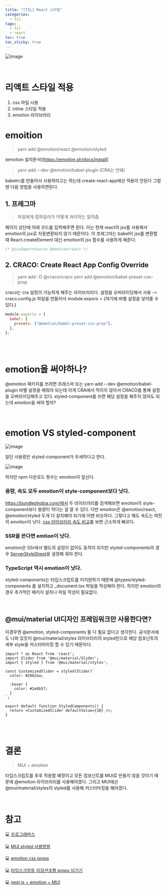 ```yaml
---
title: "[TIL] React 스타일"
categories:
  - til
tags:
  - til
  - react
toc: true
toc_sticky: true
---
```


![image](https://user-images.githubusercontent.com/79133602/161557696-fe3b688d-f6d2-4073-a18f-8d57377acaa7.png)

<br/>

# 리액트 스타일 적용

1. css 파일 사용
2. inline 스타일 적용
3. emotion 라이브러리

# emoition

> yarn add @emotion/react @emotion/styled

(emotion 설치문서)[https://emotion.sh/docs/install]

> yarn add --dev @emotion/babel-plugin (CRA는 안돼)

babelrc를 만들어서 사용하라고는 하는데 create-react-app에선 적용이 안된다 그럴 땐 다음 방법을 사용하면된다.

## 1. 프레그마

> 파일에게 컴파일러가 어떻게 처리하는 알려줌

페이지 상단에 아래 코드를 입력해주면 된다. 이는 현재 react의 jsx를 사용해서 emotion의 jsx로 자동변환되지 않기 때문이다. 이 프레그마는 babel이 jsx를 변환할 때 React.createElement 대신 emotion의 jsx 함수를 사용하게 해준다.

```js
/* @jsxImportSource @emotion/react */
```

## 2. CRACO: Create React App Config Override

> yarn add -D @craco/craco
> yarn add @emotion/babel-preset-css-prop

craco는 cra 설정이 가능하게 해주는 라이브러리다.
설정을 오버라이딩해서 사용 -> craco.config.js 파일을 만들어서 module.expors = {여기에 바벨 설정을 넣어줄 수 있다.}

```js
module.exports = {
  babel: {
    presets: ["@emotion/babel-preset-css-prop"],
  },
};
```

<br/><br/>

# emotion을 써야하나?

@emotion 패키지를 쓰려면 프래스마 또는 yarn add --dev @emotion/babel-plugin 바벨 설정을 해줘야 되는데 이게 CRA에서 먹히지 않아서 CRACO를 통해 설정을 오버라이딩해주고 있다. styled-component를 쓰면 해당 설정을 해주지 않아도 되는데 emotion을 써야 할까?

<br/>

# emotion VS styled-component

![image](https://user-images.githubusercontent.com/79133602/170831346-7feaa699-de10-409d-aa55-40a1551950d3.png)

일단 사용량은 styled-component가 우세하다고 한다.

![image](https://user-images.githubusercontent.com/79133602/170831380-93e953b2-97f4-4692-95a6-c3d079fd1c66.png)

하지만 npm 다운로드 횟수는 emotion이 앞선다.

### 용량, 속도 모두 emotion이 style-component보다 낫다.

https://bundlephobia.com/에서 두 라이브러리를 검색해보면 emotion이 style-component보다 용량이 작다는 걸 알 수 있다. 다만 emotion은 @emotion/react, @emotion/styled 두개 다 설치해야 되기에 이땐 비슷하다. 그렇다고 해도 속도는 여전히 emotion이 낫다. [css 라이브러리 속도 비교](https://github.com/A-gambit/CSS-IN-JS-Benchmarks/blob/master/RESULT.md)를 보면 근소하게 빠르다.

### SSR을 쓴다면 emtion이 낫다.

emotion은 SSr에서 별도의 설정이 없어도 동작이 되지만 styled-components의 경우 [ServerStyleSheet](https://styled-components.com/docs/advanced#streaming-rendering)을 설정해 줘야 한다.

### TypeScript 역시 emotion이 낫다.

styled-components는 타입스크립트를 미지원하기 때문에 @types/styled-components 를 설치하고 \_document.tsx 파일을 작성해야 한다. 하지만 emotion의 경우 추가적인 패키지 설치나 파일 작성이 필요없다.

<br/>

## @mui/material UI디자인 프레임워크만 사용한다면?

이경우엔 @emotion, styled-components 둘 다 필요 없다고 생각한다. 공식문서에도 나와 있듯이 @mui/material/styles 라이브러리의 styled만으로 해당 컴포넌트의 세부 style을 커스터마이징 할 수 있기 때문이다.

```
import * as React from 'react';
import Slider from '@mui/material/Slider';
import { styled } from '@mui/material/styles';

const CustomizedSlider = styled(Slider)`
  color: #20b2aa;

  :hover {
    color: #2e8b57;
  }
`;

export default function StyledComponents() {
  return <CustomizedSlider defaultValue={30} />;
}

```

<br/><br/>

# 결론

> MUI + emotion

타입스크립트를 추후 적용할 예정이고 모든 컴포넌트를 MUI로 만들지 않을 것이기 때문에 @emotion 라이브러리를 사용해야겠다. 그리고 MUI에선 @mui/material/styles의 styled를 사용해 커스터마징을 해야겠다.

<br/>

# 참고

💻 [프로그래머스](https://programmers.co.kr/?utm_source=google&utm_medium=cpc&utm_campaign=brand_prgms_pc&gclid=CjwKCAjwp7eUBhBeEiwAZbHwkekJzz--rpwSreONc8ae4HmHJ1sGO2bEJnbt7JZgGJOzKoCScBj2xhoC6BIQAvD_BwE)

💻 [MUI styled 사용방법](https://mui.com/material-ui/guides/interoperability/#styled-components)

💻 [emotion css props](https://emotion.sh/docs/css-prop)

💻 [타입스크립트 이모션조함 props 넘기기](https://namunamu1105.medium.com/react-js-typescript-emotion-js-%EC%A1%B0%ED%95%A9%EC%97%90%EC%84%9C-emotion-js%EC%97%90-props%EB%84%98%EA%B8%B0%EB%8A%94-%EB%B2%95-5e1ab7a33f8c)

💻 [next.js + emotion + MUI](https://velog.io/@ckm960411/Next-TypeScript-%EB%84%A5%EC%8A%A4%ED%8A%B8-%ED%94%84%EB%A1%9C%EC%A0%9D%ED%8A%B8%EC%97%90-Material-UI-styled-components-%EC%A0%81%EC%9A%A9%ED%95%98%EA%B8%B0-emotion-%EC%94%81%EC%8B%9C%EB%8B%A4)
